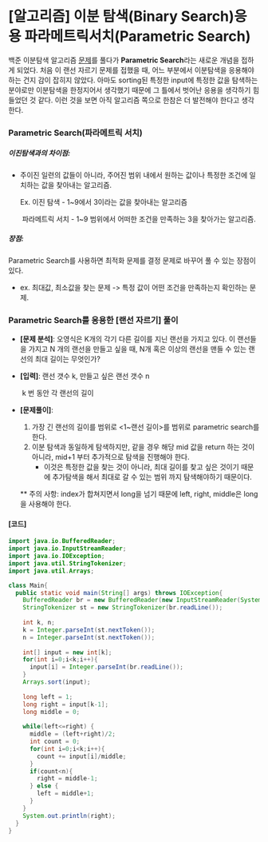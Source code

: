 # [알고리즘] 이분 탐색(Binary Search)응용 파라메트릭서치(Parametric Search)

백준 이분탐색 알고리즘 [문제](https://www.acmicpc.net/problem/1654)를 풀다가 **Parametric Search**라는 새로운 개념을 접하게 되었다. 처음 이 랜선 자르기 문제를 접했을 때, 어느 부분에서 이분탐색을 응용해야하는 건지 감이 잡히지 않았다. 아마도 sorting된 특정한 input에 특정한 값을 탐색하는 분야로만 이분탐색을 한정지어서 생각했기 때문에 그 틀에서 벗어난 응용을 생각하기 힘들었던 것 같다. 이런 것을 보면 아직 알고리즘 쪽으로 한참은 더 발전해야 한다고 생각한다. 



### Parametric Search(파라메트릭 서치)

##### 이진탐색과의 차이점:

* 주이진 일련의 값들이 아니라, 주어진 범위 내에서 원하는 값이나 특정한 조건에 일치하는 값을 찾아내는 알고리즘.

  Ex. 이진 탐색 - 1~9에서 3이라는 값을 찾아내는 알고리즘

  ​	   파라메트릭 서치 - 1~9 범위에서 어떠한 조건을 만족하는 3을 찾아가는 알고리즘.

##### 장점: 

Parametric Search를 사용하면 최적화 문제를 결정 문제로 바꾸어 풀 수 있는 장점이 있다. 

* ex. 최대값, 최소값을 찾는 문제 -> 특정 값이 어떤 조건을 만족하는지 확인하는 문제. 



### Parametric Search를 응용한 [랜선 자르기] 풀이

* **[문제 분석]**: 오영식은 K개의 각기 다른 길이를 지닌 랜선을 가지고 있다. 이 랜선들을 가지고 N 개의 랜선을 만들고 싶을 때, N개 혹은 이상의 랜선을 맨들 수 있는 랜선의 최대 길이는 무엇인가?

* **[입력]**: 랜선 갯수 k, 만들고 싶은 랜선 갯수 n

  ​			k 번 동안 각 랜선의 길이 

* **[문제풀이]**: 

  1. 가장 긴 랜선의 길이를 범위로 <1~랜선 길이>를 범위로 parametric search를 한다. 
  2. 이분 탐색과 동일하게 탐색하지만, 같을 경우 해당 mid 값을 return 하는 것이 아니라, mid+1 부터 추가적으로 탐색을 진행해야 한다. 
     * 이것은 특정한 값을 찾는 것이 아니라, 최대 길이를 찾고 싶은 것이기 때문에 추가탐색을 해서 최대로 갈 수 있는 범위 까지 탐색해야하기 때문이다. 

  ** 주의 사항: index가 합쳐지면서 long을 넘기 때문에 left, right, middle은 long을 사용해야 한다. 



#### [코드]

```java
import java.io.BufferedReader;
import java.io.InputStreamReader;
import java.io.IOException;
import java.util.StringTokenizer;
import java.util.Arrays;

class Main{
  public static void main(String[] args) throws IOException{
    BufferedReader br = new BufferedReader(new InputStreamReader(System.in));
    StringTokenizer st = new StringTokenizer(br.readLine());
    
    int k, n;
    k = Integer.parseInt(st.nextToken());
    n = Integer.parseInt(st.nextToken());
    
    int[] input = new int[k];
    for(int i=0;i<k;i++){
      input[i] = Integer.parseInt(br.readLine());
    }
    Arrays.sort(input);
    
    long left = 1;
    long right = input[k-1];
    long middle = 0;
    
    while(left<=right) {
      middle = (left+right)/2;
      int count = 0;
      for(int i=0;i<k;i++){
        count += input[i]/middle;
      }
      if(count<n){
        right = middle-1;
      } else {
        left = middle+1;
      }
    }
    System.out.println(right);
  }
}
```



